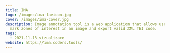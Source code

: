 ```yaml
---
title: IMA
logo: /images/ima-favicon.jpg
cover: /images/ima-cover.jpg
description: Image annotation tool is a web application that allows users to
  mark zones of interest in an image and export valid XML TEI code.
tags:
  - 2021-11-13_vizualizace
website: https://ima.coders.tools/
---
```

